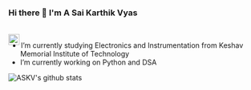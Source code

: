 ### Hi there 👋 I'm A Sai Karthik Vyas
<br/>
<a href="https://www.linkedin.com/in/sai-karthik-vyas-akondi-83b46034/">
  <img align="left" alt="ASKV's LinkdeIn" width="22px" src="https://cdn.jsdelivr.net/npm/simple-icons@v3/icons/linkedin.svg" />
</a>

  * I’m currently studying Electronics and Instrumentation from Keshav Memorial Institute of Technology
  * I’m currently working on Python and DSA

![ASKV's github stats](https://github-readme-stats.vercel.app/api?username=askvyas&show_icons=true&theme=radical)
